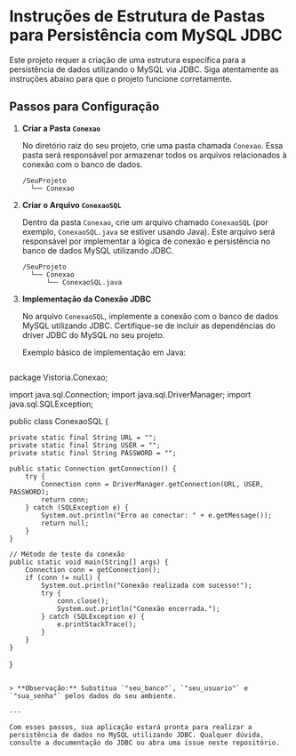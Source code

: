 # Instruções de Estrutura de Pastas para Persistência com MySQL JDBC

Este projeto requer a criação de uma estrutura específica para a persistência de dados utilizando o MySQL via JDBC. Siga atentamente as instruções abaixo para que o projeto funcione corretamente.

## Passos para Configuração

1. **Criar a Pasta `Conexao`**
   
   No diretório raiz do seu projeto, crie uma pasta chamada `Conexao`. Essa pasta será responsável por armazenar todos os arquivos relacionados à conexão com o banco de dados.

   ```
   /SeuProjeto
     └── Conexao
   ```

2. **Criar o Arquivo `ConexaoSQL`**

   Dentro da pasta `Conexao`, crie um arquivo chamado `ConexaoSQL` (por exemplo, `ConexaoSQL.java` se estiver usando Java). Este arquivo será responsável por implementar a lógica de conexão e persistência no banco de dados MySQL utilizando JDBC.

   ```
   /SeuProjeto
     └── Conexao
         └── ConexaoSQL.java
   ```

3. **Implementação da Conexão JDBC**

   No arquivo `ConexaoSQL`, implemente a conexão com o banco de dados MySQL utilizando JDBC. Certifique-se de incluir as dependências do driver JDBC do MySQL no seu projeto.

   Exemplo básico de implementação em Java:

   ```java
package Vistoria.Conexao;

import java.sql.Connection; 
import java.sql.DriverManager;
import java.sql.SQLException;

public class ConexaoSQL {
	
	private static final String URL = "";
    private static final String USER = ""; 
    private static final String PASSWORD = "";

    public static Connection getConnection() {
        try {
            Connection conn = DriverManager.getConnection(URL, USER, PASSWORD);
            return conn;
        } catch (SQLException e) {
            System.out.println("Erro ao conectar: " + e.getMessage());
            return null;
        }
    }

    // Método de teste da conexão
    public static void main(String[] args) {
        Connection conn = getConnection();
        if (conn != null) {
            System.out.println("Conexão realizada com sucesso!");
            try {
                conn.close();
                System.out.println("Conexão encerrada.");
            } catch (SQLException e) {
                e.printStackTrace();
            }
        }
    }

}

   ```

   > **Observação:** Substitua `"seu_banco"`, `"seu_usuario"` e `"sua_senha"` pelos dados do seu ambiente.

---

Com esses passos, sua aplicação estará pronta para realizar a persistência de dados no MySQL utilizando JDBC. Qualquer dúvida, consulte a documentação do JDBC ou abra uma issue neste repositório.
